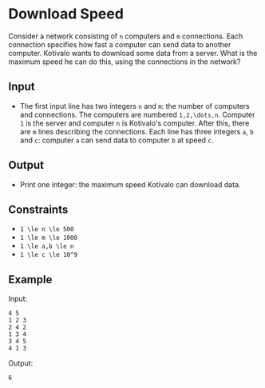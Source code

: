 # Download Speed 

Consider a network consisting of ```n``` computers and ```m``` connections. Each connection specifies how fast a computer can send data to another computer.
Kotivalo wants to download some data from a server. What is the maximum speed he can do this, using the connections in the network?
## Input
- The first input line has two integers ```n``` and ```m```: the number of computers and connections. The computers are numbered ```1,2,\dots,n```. Computer ```1``` is the server and computer ```n``` is Kotivalo's computer.
After this, there are ```m``` lines describing the connections. Each line has three integers ```a```, ```b``` and ```c```: computer ```a``` can send data to computer ```b``` at speed ```c```.
## Output
- Print one integer: the maximum speed Kotivalo can download data.
## Constraints

- ```1 \le n \le 500```
- ```1 \le m \le 1000```
- ```1 \le a,b \le n```
- ```1 \le c \le 10^9```

## Example
Input:
```
4 5
1 2 3
2 4 2
1 3 4
3 4 5
4 1 3
```

Output:
```
6
```
